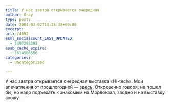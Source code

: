 ```yaml
---
title: У нас завтра открывается очередная
author: Gray
type: posts
date: 2004-03-02T14:25:38+00:00
excerpt:
url: /4692
esml_socialcount_LAST_UPDATED:
  - 1497295203
essb_cache_expire:
  - 1614506556
categories:
  - Uncategorized

---
```








У нас завтра открывается очередная выставка &#171;Hi-tech&#187;. Мои впечатления от прошлогодней &#8212; <a href="http://www.searchengines.ru/blog/archives/000289.html" target="_blank">здесь</a>. Откровенно говоря, не пошел бы, но надо подъехать к знакомым на Морвокзал, заодно и на выставку схожу.